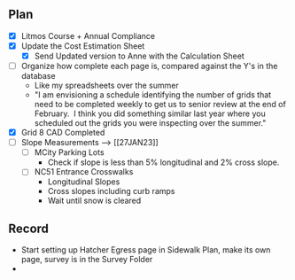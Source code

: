 
## Plan
- [x] Litmos Course + Annual Compliance
- [x] Update the Cost Estimation Sheet
	- [x] Send Updated version to Anne with the Calculation Sheet
- [ ] Organize how complete each page is, compared against the Y's in the database
	- Like my spreadsheets over the summer
	- "I am envisioning a schedule identifying the number of grids that need to be completed weekly to get us to senior review at the end of February.  I think you did something similar last year where you scheduled out the grids you were inspecting over the summer."
- [x] Grid 8 CAD Completed
- [ ] Slope Measurements --> [[27JAN23]]
	- [ ] MCity Parking Lots
		- Check if slope is less than 5% longitudinal and 2% cross slope. 
	- [ ] NC51 Entrance Crosswalks
		- Longitudinal Slopes
		- Cross slopes including curb ramps
		- Wait until snow is cleared

## Record
- Start setting up Hatcher Egress page in Sidewalk Plan, make its own page, survey is in the Survey Folder
- 